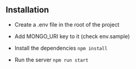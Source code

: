 ## Installation

- Create a .env file in the root of the project

- Add MONGO_URI key to it (check env.sample)

- Install the dependencies
  `npm install`

- Run the server
  `npm run start`
